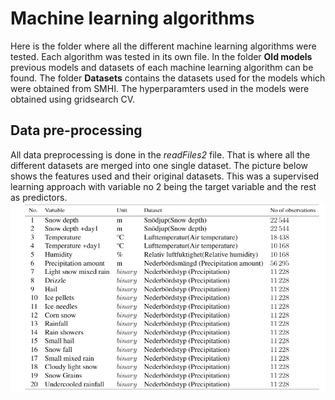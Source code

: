 # Machine learning algorithms
Here is the folder where all the different machine learning algorithms were tested. Each algorithm was tested
in its own file. In the folder **Old models** previous models and datasets of each machine learning algorithm can be found. 
The folder **Datasets** contains the datasets used for the models which were obtained from SMHI. The hyperparamters used in the models
were obtained using gridsearch CV.

## Data pre-processing
All data preprocessing is done in the *readFiles2* file. That is where all the different datasets are merged into one 
single dataset. The picture below shows the features used and their original datasets. This was a supervised learning 
approach with variable no 2 being the target variable and the rest as predictors.
![features](https://github.com/findlay-forsblom/2DT00E-DegreeProject/blob/master/Algorithm/images/features.PNG?raw=true)